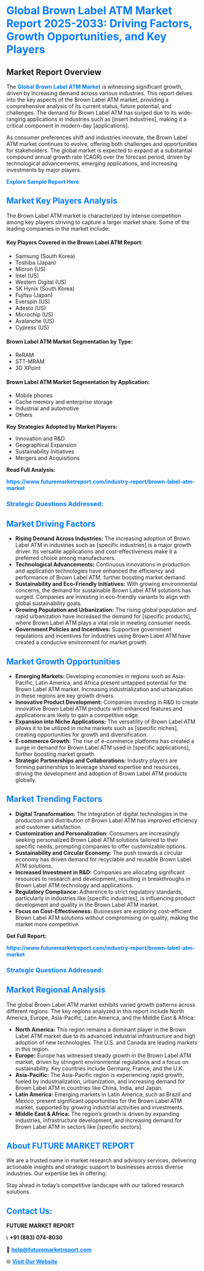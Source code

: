 <h1 style="color: #007BFF;">Global Brown Label ATM Market Report 2025-2033: Driving Factors, Growth Opportunities, and Key Players</h1>

<section id="overview">
<h2>Market Report Overview</h2>
<p>The <a href="https://www.futuremarketreport.com/industry-report/brown-label-atm-market" style="color: #007BFF; text-decoration: none;"><strong>Global Brown Label ATM Market</strong></a> is witnessing significant growth, driven by increasing demand across various industries. This report delves into the key aspects of the Brown Label ATM market, providing a comprehensive analysis of its current status, future potential, and challenges. The demand for Brown Label ATM has surged due to its wide-ranging applications in industries such as [insert industries], making it a critical component in modern-day [applications].</p>
<p>As consumer preferences shift and industries innovate, the Brown Label ATM market continues to evolve, offering both challenges and opportunities for stakeholders. The global market is expected to expand at a substantial compound annual growth rate (CAGR) over the forecast period, driven by technological advancements, emerging applications, and increasing investments by major players.</p>
</section>

<section id="overview">
<p><a href="https://www.futuremarketreport.com/request-sample/reportId=37264" style="color: #007BFF; text-decoration: none;"><strong>Explore Sample Report Here</strong></a></p>
</section>

<section id="key-players">
<h2 style="color: #007BFF;">Market Key Players Analysis</h2>
<p>The Brown Label ATM market is characterized by intense competition among key players striving to capture a larger market share. Some of the leading companies in the market include:</p>
<h4>Key Players Covered in the Brown Label ATM Report:</h4>
<ul><li>Samsung (South Korea)</li><li>Toshiba (Japan)</li><li>Micron (US)</li><li>Intel (US)</li><li>Western Digital (US)</li><li>SK Hynix (South Korea)</li><li>Fujitsu (Japan)</li><li>Everspin (US)</li><li>Adesto (US)</li><li>Microchip (US)</li><li>Avalanche (US)</li><li>Cypress (US)</li></ul>
<h4>Brown Label ATM Market Segmentation by Type:</h4>
<ul><li>ReRAM</li><li>STT-MRAM</li><li>3D XPoint</li></ul>

<h4>Brown Label ATM Market Segmentation by Application:</h4>
<ul><li>Mobile phones</li><li>Cache memory and enterprise storage</li><li>Industrial and automotive</li><li>Others</li></ul>
<p><strong>Key Strategies Adopted by Market Players:</strong></p>
<ul>
<li>Innovation and R&D</li>
<li>Geographical Expansion</li>
<li>Sustainability Initiatives</li>
<li>Mergers and Acquisitions</li>
</ul>
</section>

<section>
<p><strong>Read Full Analysis: </strong></p><a href="https://www.futuremarketreport.com/industry-report/brown-label-atm-market" style="color: #007BFF; text-decoration: none;"><strong>https://www.futuremarketreport.com/industry-report/brown-label-atm-market</strong></a>
<h3 style="color: #007BFF;">Strategic Questions Addressed:</h3>
</section>

<section id="driving-factors">
<h2 style="color: #007BFF;">Market Driving Factors</h2>
<ul>
<li><strong>Rising Demand Across Industries:</strong> The increasing adoption of Brown Label ATM in industries such as [specific industries] is a major growth driver. Its versatile applications and cost-effectiveness make it a preferred choice among manufacturers.</li>
<li><strong>Technological Advancements:</strong> Continuous innovations in production and application technologies have enhanced the efficiency and performance of Brown Label ATM, further boosting market demand.</li>
<li><strong>Sustainability and Eco-Friendly Initiatives:</strong> With growing environmental concerns, the demand for sustainable Brown Label ATM solutions has surged. Companies are investing in eco-friendly variants to align with global sustainability goals.</li>
<li><strong>Growing Population and Urbanization:</strong> The rising global population and rapid urbanization have increased the demand for [specific products], where Brown Label ATM plays a vital role in meeting consumer needs.</li>
<li><strong>Government Policies and Incentives:</strong> Supportive government regulations and incentives for industries using Brown Label ATM have created a conducive environment for market growth.</li>
</ul>
</section>

<section id="growth-opportunities">
<h2 style="color: #007BFF;">Market Growth Opportunities</h2>
<ul>
<li><strong>Emerging Markets:</strong> Developing economies in regions such as Asia-Pacific, Latin America, and Africa present untapped potential for the Brown Label ATM market. Increasing industrialization and urbanization in these regions are key growth drivers.</li>
<li><strong>Innovative Product Development:</strong> Companies investing in R&D to create innovative Brown Label ATM products with enhanced features and applications are likely to gain a competitive edge.</li>
<li><strong>Expansion into Niche Applications:</strong> The versatility of Brown Label ATM allows it to be utilized in niche markets such as [specific niches], creating opportunities for growth and diversification.</li>
<li><strong>E-commerce Growth:</strong> The rise of e-commerce platforms has created a surge in demand for Brown Label ATM used in [specific applications], further boosting market growth.</li>
<li><strong>Strategic Partnerships and Collaborations:</strong> Industry players are forming partnerships to leverage shared expertise and resources, driving the development and adoption of Brown Label ATM products globally.</li>
</ul>
</section>

<section id="trending-factors">
<h2 style="color: #007BFF;">Market Trending Factors</h2>
<ul>
<li><strong>Digital Transformation:</strong> The integration of digital technologies in the production and distribution of Brown Label ATM has improved efficiency and customer satisfaction.</li>
<li><strong>Customization and Personalization:</strong> Consumers are increasingly seeking personalized Brown Label ATM solutions tailored to their specific needs, prompting companies to offer customizable options.</li>
<li><strong>Sustainability and Circular Economy:</strong> The push towards a circular economy has driven demand for recyclable and reusable Brown Label ATM solutions.</li>
<li><strong>Increased Investment in R&D:</strong> Companies are allocating significant resources to research and development, resulting in breakthroughs in Brown Label ATM technology and applications.</li>
<li><strong>Regulatory Compliance:</strong> Adherence to strict regulatory standards, particularly in industries like [specific industries], is influencing product development and quality in the Brown Label ATM market.</li>
<li><strong>Focus on Cost-Effectiveness:</strong> Businesses are exploring cost-efficient Brown Label ATM solutions without compromising on quality, making the market more competitive.</li>
</ul>
</section>

<section>
<p><strong>Get Full Report: </strong></p><a href="https://www.futuremarketreport.com/industry-report/brown-label-atm-market" style="color: #007BFF; text-decoration: none;"><strong>https://www.futuremarketreport.com/industry-report/brown-label-atm-market</strong></a>
<h3 style="color: #007BFF;">Strategic Questions Addressed:</h3>
</section>


<section id="regional-analysis">
<h2 style="color: #007BFF;">Market Regional Analysis</h2>
<p>The global Brown Label ATM market exhibits varied growth patterns across different regions. The key regions analyzed in this report include North America, Europe, Asia-Pacific, Latin America, and the Middle East & Africa:</p>
<ul>
<li><strong>North America:</strong> This region remains a dominant player in the Brown Label ATM market due to its advanced industrial infrastructure and high adoption of new technologies. The U.S. and Canada are leading markets in this region.</li>
<li><strong>Europe:</strong> Europe has witnessed steady growth in the Brown Label ATM market, driven by stringent environmental regulations and a focus on sustainability. Key countries include Germany, France, and the U.K.</li>
<li><strong>Asia-Pacific:</strong> The Asia-Pacific region is experiencing rapid growth, fueled by industrialization, urbanization, and increasing demand for Brown Label ATM in countries like China, India, and Japan.</li>
<li><strong>Latin America:</strong> Emerging markets in Latin America, such as Brazil and Mexico, present significant opportunities for the Brown Label ATM market, supported by growing industrial activities and investments.</li>
<li><strong>Middle East & Africa:</strong> The region’s growth is driven by expanding industries, infrastructure development, and increasing demand for Brown Label ATM in sectors like [specific sectors].</li>
</ul>
</section>

<footer>
<h2 style="color: #007BFF;">About FUTURE MARKET REPORT</h2>
<p>We are a trusted name in market research and advisory services, delivering actionable insights and strategic support to businesses across diverse industries. Our expertise lies in offering:</p>

<p>Stay ahead in today’s competitive landscape with our tailored research solutions.</p>

<h2 style="color: #007BFF;">Contact Us:</h2>
<p><strong>FUTURE MARKET REPORT</strong></p>
<p>📞 <strong>+91 (883) 074-8030</strong></p>
<p>📧 <strong><a href="mailto:help@futuremarketreport.com" style="color: #007BFF;">help@futuremarketreport.com</a></strong></p>
<p>🌐 <strong><a href="https://www.futuremarketreport.com/" style="color: #007BFF;">Visit Our Website</a></strong></p>
</footer>